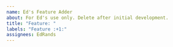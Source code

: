 ```yaml
---
name: Ed's Feature Adder
about: For Ed's use only. Delete after initial development.
title: "Feature: "
labels: "Feature :+1:"
assignees: EdRands
---
```

